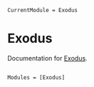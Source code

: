 ```@meta
CurrentModule = Exodus
```

# Exodus

Documentation for [Exodus](https://github.com/cmhamel/Exodus.jl).

```@index
```

```@autodocs
Modules = [Exodus]
```
